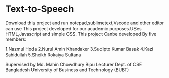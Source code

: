 # Text-to-Speech
Download this project and run notepad,sublimetext,Vscode and other editor can use
This project developed  for our academic purposes.USes HTML,Javascript and simple CSS.
This project Canbe developed By five members:

1.Nazmul Hoda
2.Nurul Amin Khandaker
3.Sudipto Kumar Basak
4.Kazi Sahidullah
5.Sheikh Rokaiya Sultana

Supervised by 
Md. Mahin Chowdhury Bipu
Lecturer
Dept. of CSE
Bangladesh University of Business and Technology (BUBT)
